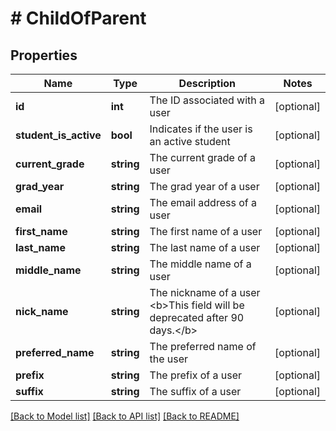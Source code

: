 # # ChildOfParent

## Properties

Name | Type | Description | Notes
------------ | ------------- | ------------- | -------------
**id** | **int** | The ID associated with a user | [optional]
**student_is_active** | **bool** | Indicates if the user is an active student | [optional]
**current_grade** | **string** | The current grade of a user | [optional]
**grad_year** | **string** | The grad year of a user | [optional]
**email** | **string** | The email address of a user | [optional]
**first_name** | **string** | The first name of a user | [optional]
**last_name** | **string** | The last name of a user | [optional]
**middle_name** | **string** | The middle name of a user | [optional]
**nick_name** | **string** | The nickname of a user  &lt;b&gt;This field will be deprecated after 90 days.&lt;/b&gt; | [optional]
**preferred_name** | **string** | The preferred name of the user | [optional]
**prefix** | **string** | The prefix of a user | [optional]
**suffix** | **string** | The suffix of a user | [optional]

[[Back to Model list]](../../README.md#models) [[Back to API list]](../../README.md#endpoints) [[Back to README]](../../README.md)
